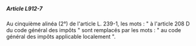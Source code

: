 ##### Article L912-7

Au cinquième alinéa (2°) de l'article L. 239-1, les mots : " à l'article 208 D du code général des impôts " sont remplacés par les mots : " au code général des impôts applicable localement ".

